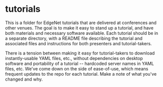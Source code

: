 # tutorials
This is a folder for EdgeNet tutorials that are delivered at conferences and other venues.  The goal is to make it easy to stand up a tutorial, and have both materials and necessary software available.  Each tutorial should be in a separate directory, with a README file describing the tutorial and associated files and instructions for both presenters and tutorial-takers.

There is a tension between making it easy for tutorial-takers to download instantly-usable YAML files, etc., without dependencies on desktop software and portability of a tutorial -- hardcoded server names in YAML files, etc.  We've come down on the side of ease-of-use, which means frequent updates to the repo for each tutorial.  Make a note of what you've changed and why.
